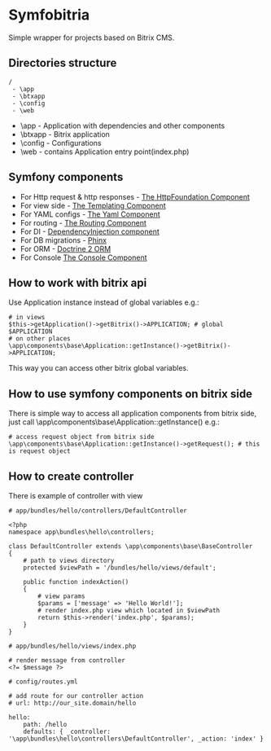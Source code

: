 # Symfobitria

Simple wrapper for projects based on Bitrix CMS.

## Directories structure

```
/
 - \app
 - \btxapp
 - \config
 - \web

```

* \app - Application with dependencies and other components
* \btxapp - Bitrix application
* \config - Configurations
* \web - contains Application entry point(index.php)

## Symfony components

* For Http request & http responses - [The HttpFoundation Component](http://symfony.com/doc/current/components/http_foundation.html)
* For view side - [The Templating Component](http://symfony.com/doc/current/components/templating.html)
* For YAML configs - [The Yaml Component](http://symfony.com/doc/current/components/yaml.html)
* For routing - [The Routing Component ](http://symfony.com/doc/current/components/routing.html)
* For DI - [DependencyInjection component](http://symfony.com/doc/current/components/dependency_injection.html)
* For DB migrations - [Phinx](http://docs.phinx.org/en/latest/)
* For ORM - [Doctrine 2 ORM](http://www.doctrine-project.org/)
* For Console [The Console Component](http://symfony.com/doc/current/components/console.html)


## How to work with bitrix api

Use Application instance instead of global variables e.g.:

```
# in views
$this->getApplication()->getBitrix()->APPLICATION; # global $APPLICATION
# on other places
\app\components\base\Application::getInstance()->getBitrix()->APPLICATION;
```

This way you can access other bitrix global variables.

## How to use symfony components on bitrix side
There is simple way to access all application components from bitrix side, just call \app\components\base\Application::getInstance() e.g.:

```
# access request object from bitrix side
\app\components\base\Application::getInstance()->getRequest(); # this is request object
```

## How to create controller

There is example of controller with view

```
# app/bundles/hello/controllers/DefaultController

<?php
namespace app\bundles\hello\controllers;

class DefaultController extends \app\components\base\BaseController
{
    # path to views directory
	protected $viewPath = '/bundles/hello/views/default'; 

	public function indexAction()
	{
		# view params
		$params = ['message' => 'Hello World!'];
		# render index.php view which located in $viewPath
		return $this->render('index.php', $params);
	}
}
```

```
# app/bundles/hello/views/index.php

# render message from controller
<?= $message ?>
```

```
# config/routes.yml

# add route for our controller action
# url: http://our_site.domain/hello

hello:
    path: /hello
    defaults: { _controller: '\app\bundles\hello\controllers\DefaultController', _action: 'index' }
```

